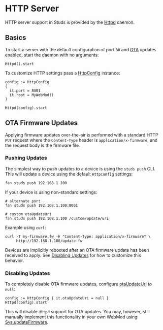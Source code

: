 # HTTP Server

[httpd]: ../api/studs/Httpd.html

HTTP server support in Studs is provided by the [Httpd][httpd] daemon.

## Basics

[HttpConfig]: ../api/studs/HttpConfig.html
[webmod]:     https://fantom.org/doc/web/WebMod
[ota]:        #ota-firmware-updates

To start a server with the default configuration of port `80` and [OTA][ota]
updates enabled, start the daemon with no arguments:

    Httpd().start

To customize HTTP settings pass a [HttpConfig][HttpConfig] instance:

    config := HttpConfig
    {
      it.port = 8001
      it.root = MyWebMod()
    }

    Httpd(config).start

## OTA Firmware Updates

Applying firmware updates over-the-air is performed with a standard HTTP `PUT`
request where the `Content-Type` header is `application/x-firmware`, and the
request body is the firmware file.

### Pushing Updates

The simplest way to push updates to a device is using the `studs push` CLI.
This will update a device using the default `HttpConfig` settings:

    fan studs push 192.168.1.100

If your device is using non-standard settings:

    # alternate port
    fan studs push 192.168.1.100:8001

    # custom otaUpdateUri
    fan studs push 192.168.1.100 /custom/update/uri

Example using `curl`:

    curl -T my-firmware.fw -H "Content-Type: application/x-firmware" \
         http://192.168.1.100/update-fw

Devices are implicitly rebooted after an OTA firmware update has been received
to apply. See [Disabling Updates](#disabling-updates) for how to customize this
behavior.

### Disabling Updates

[otaUri]:   ../api/studs/HttpConfig.html#otaUpdateUri
[updateFw]: ../api/studs/Sys.html#updateFirmware

To completely disable OTA firmware updates, configure [otaUpdateUri][otaUri]
to `null`:

    config := HttpConfig { it.otaUpdateUri = null }
    Httpd(config).start

This will disable `Httpd` support for OTA updates. You may, however, still
manually implement this functionality in your own WebMod using
[Sys.updateFirmware][updateFw].
